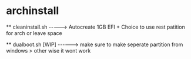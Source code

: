 # archinstall


** cleaninstall.sh -----> Autocreate 1GB EFI + Choice to use rest patition for arch or leave space

** dualboot.sh [WIP] ------> make sure to make seperate partition from windows > other wise it wont work
